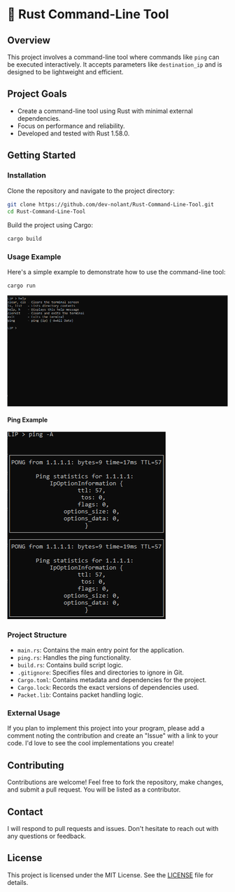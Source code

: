 
# 🦀 Rust Command-Line Tool

## Overview
This project involves a command-line tool where commands like `ping` can be executed interactively. It accepts parameters like `destination_ip` and is designed to be lightweight and efficient.

## Project Goals
- Create a command-line tool using Rust with minimal external dependencies.
- Focus on performance and reliability.
- Developed and tested with Rust 1.58.0.

## Getting Started

### Installation
Clone the repository and navigate to the project directory:
```bash
git clone https://github.com/dev-nolant/Rust-Command-Line-Tool.git
cd Rust-Command-Line-Tool
```

Build the project using Cargo:
```bash
cargo build
```

### Usage Example
Here's a simple example to demonstrate how to use the command-line tool:

```bash
cargo run 
```

![alt_text](https://github.com/dev-nolant/Rust-Command-Line-Tool/blob/main/display/image%20(2).png)

#### Ping Example

![alt_text](https://github.com/dev-nolant/Rust-Command-Line-Tool/blob/main/display/image%20(3).png)

### Project Structure
- `main.rs`: Contains the main entry point for the application.
- `ping.rs`: Handles the ping functionality.
- `build.rs`: Contains build script logic.
- `.gitignore`: Specifies files and directories to ignore in Git.
- `Cargo.toml`: Contains metadata and dependencies for the project.
- `Cargo.lock`: Records the exact versions of dependencies used.
- `Packet.lib`: Contains packet handling logic.

### External Usage
If you plan to implement this project into your program, please add a comment noting the contribution and create an "Issue" with a link to your code. I'd love to see the cool implementations you create!

## Contributing
Contributions are welcome! Feel free to fork the repository, make changes, and submit a pull request. You will be listed as a contributor.

## Contact
I will respond to pull requests and issues. Don't hesitate to reach out with any questions or feedback.

## License
This project is licensed under the MIT License. See the [LICENSE](LICENSE) file for details.

